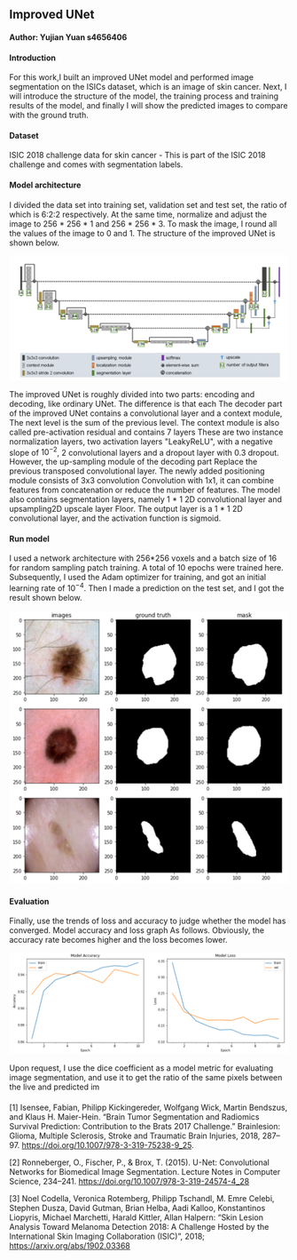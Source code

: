 ## Improved UNet 
#### Author: Yujian Yuan s4656406
#### Introduction

For this work,I built an improved UNet model and performed image segmentation on the ISICs dataset, which is an image 
of skin cancer. Next, I will introduce the structure of the model, the training process and training results of the model,
and finally I will show the predicted images to compare with the ground truth.

#### Dataset

ISIC 2018 challenge data for skin cancer - This is part of the ISIC 2018 challenge and comes with segmentation labels. 

#### Model architecture

I divided the data set into training set, validation set and test set, the ratio of which is 6:2:2 respectively.
   At the same time, normalize and adjust the image to 256 * 256 * 1 and 256 * 256 * 3.
   To mask the image, I round all the values of the image to 0 and 1. The structure of the improved UNet is shown below.

![image](improved_unet.png)

The improved UNet is roughly divided into two parts: encoding and decoding, like ordinary UNet. The difference is that each
The decoder part of the improved UNet contains a convolutional layer and a context module,
The next level is the sum of the previous level. The context module is also called pre-activation residual and contains 7 layers
These are two instance normalization layers, two activation layers "LeakyReLU", with a negative slope of $10^{-2}$,
2 convolutional layers and a dropout layer with 0.3 dropout. However, the up-sampling module of the decoding part
Replace the previous transposed convolutional layer. The newly added positioning module consists of 3x3 convolution
Convolution with 1x1, it can combine features from concatenation or reduce the number of features.
The model also contains segmentation layers, namely 1 * 1 2D convolutional layer and upsampling2D upscale layer
Floor. The output layer is a 1 * 1 2D convolutional layer, and the activation function is sigmoid.

#### Run model

I used a network architecture with 256*256 voxels and a batch size of 16 for random sampling patch training. A total of 
10 epochs were trained here. Subsequently, I used the Adam optimizer for training, and got an initial learning rate of 
$10^{-4}$. Then I made a prediction on the test set, and I got the result shown below.

![image](pred.png)

#### Evaluation 

Finally, use the trends of loss and accuracy to judge whether the model has converged. Model accuracy and loss graph
As follows. Obviously, the accuracy rate becomes higher and the loss becomes lower.

<img src="accuracy_loss.png">

Upon request, I use the dice coefficient as a model metric for evaluating image segmentation, and use it to get the 
ratio of the same pixels between the live and predicted im

####
[1] Isensee, Fabian, Philipp Kickingereder, Wolfgang Wick, Martin Bendszus, and Klaus H. Maier-Hein. “Brain Tumor Segmentation and Radiomics Survival Prediction: Contribution to the Brats 2017 Challenge.” Brainlesion: Glioma, Multiple Sclerosis, Stroke and Traumatic Brain Injuries, 2018, 287–97. https://doi.org/10.1007/978-3-319-75238-9_25. 

[2] Ronneberger, O., Fischer, P., &amp; Brox, T. (2015). U-Net: Convolutional Networks for Biomedical Image Segmentation. Lecture Notes in Computer Science, 234–241. https://doi.org/10.1007/978-3-319-24574-4_28

[3] Noel Codella, Veronica Rotemberg, Philipp Tschandl, M. Emre Celebi, Stephen Dusza, David Gutman, Brian Helba, Aadi Kalloo, Konstantinos Liopyris, Michael Marchetti, Harald Kittler, Allan Halpern: “Skin Lesion Analysis Toward Melanoma Detection 2018: A Challenge Hosted by the International Skin Imaging Collaboration (ISIC)”, 2018; https://arxiv.org/abs/1902.03368
